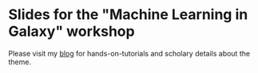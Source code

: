 # Slides for the "Machine Learning in Galaxy" workshop

Please visit my [blog](https://shauryajauhari.github.io/) for hands-on-tutorials and scholary details about the theme.